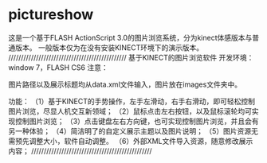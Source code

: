 pictureshow
===========

这是一个基于FLASH ActionScript 3.0的图片浏览系统，分为kinect体感版本与普通版本。
一般版本仅为在没有安装KINECT环境下的演示版本。
///////////////////////////////////////////////
基于KINECT的图片浏览软件 
开发环境：window 7，FLASH CS6
注意：

图片路径以及展示标题均从data.xml文件输入，图片放在images文件夹中。

功能：
（1）基于KINECT的手势操作，左手左滑动，右手右滑动，即可轻松控制图片浏览，尽显人机交互新领域；
（2）鼠标点击左右按钮，以及鼠标滚轮均可实现控制图片浏览；
（3）点击键盘左右方向键，也可实现控制图片浏览，并且会有另一种体验；
（4）简洁明了的自定义展示主题以及图片说明；
（5）图片资源无需预先调整大小，软件自动调整。
（6）外部XML文件导入资源，随意修改展示内容；
////////////////////////////////////////////////
